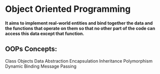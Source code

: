 # Object Oriented Programming
#### It aims to implement real-world entities and bind together the data and the functions that operate on them so that no other part of the code can access this data except that function.

## OOPs Concepts:
Class
Objects
Data Abstraction 
Encapsulation
Inheritance
Polymorphism
Dynamic Binding
Message Passing
